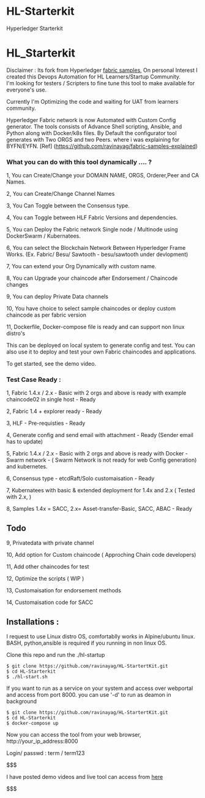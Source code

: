 # HL-Starterkit
Hyperledger Starterkit    

# HL_Starterkit 

Disclaimer : Its fork from Hyperledger [fabric samples](https://github.com/hyperledger/fabric-samples),  On personal Interest I created this Devops Automation for HL Learners/Startup Community.  
I'm looking for testers / Scripters to fine tune this tool  to make available for everyone's use. 

Currently I'm Optimizing the code and waiting for UAT from learners community.

Hyperledger Fabric network is now Automated with Custom Config generator. The tools consists of Advance Shell scripting, Ansible, and Python along with Docker/k8s files. By Default the configurator tool generates with Two ORGS and two Peers. where i was explaining for BYFN/EYFN. [Ref] (https://github.com/ravinayag/fabric-samples-explained)

### What you can do with this tool dynamically .... ?

1, You can Create/Change your DOMAIN NAME, ORGS, Orderer,Peer and CA Names.

2, You can Create/Change Channel Names 

3, You Can Toggle between the Consensus type.

4, You can Toggle between HLF Fabric Versions and dependencies.

5, You can Deploy the Fabric network Single node / Multinode using DockerSwarm / Kubernatees.

6, You can select the Blockchain Network Between Hyperledger Frame Works. (Ex. Fabric/ Besu/ Sawtooth - besu/sawtooth under devlopment)

7, You can extend your Org Dynamically with custom name.

8, You can Upgrade your chaincode after Endorsement / Chaincode changes

9, You can deploy Private Data channels 

10, You have choice to select sample chaincodes or deploy custom chaincode as per fabric version

11, Dockerfile, Docker-compose file is ready and can support non linux distro's


This can be deployed on local system to generate config and test. You can also use it to deploy and test your own Fabric chaincodes and applications. 

To get started, see the demo video.

### Test Case Ready :

1, Fabric 1.4.x / 2.x - Basic with 2 orgs and above is ready with example chaincode02 in single host  - Ready

2, Fabric 1.4  + explorer ready - Ready

3, HLF - Pre-requisties - Ready

4, Generate config and send email with attachment - Ready (Sender email has to update)

5, Fabric 1.4.x / 2.x - Basic with 2 orgs and above is ready with Docker - Swarm network - ( Swarm Network is not ready for web Config generation) and kubernetes.

6, Consensus type - etcdRaft/Solo customaisation - Ready 

7, Kubernatees with basic & extended deployment for 1.4x and 2.x ( Tested with 2.x, )

8, Samples 1.4x = SACC, 2.x= Asset-transfer-Basic, SACC, ABAC -  Ready 


## Todo

9, Privatedata with private channel

10, Add option for Custom chaincode ( Approching Chain code developers)

11, Add other chaincodes for test

12, Optimize the scripts ( WIP )

13, Customaisation for endorsement methods

14, Customaisation code for SACC 


## Installations :
 I request to use Linux distro OS,  comfortablly works in Alpine/ubuntu linux. BASH, python,ansible is required if you running in non linux OS.

 Clone this repo  and run the ./hl-startup
 ```
 $ git clone https://github.com/ravinayag/HL-StartertKit.git
 $ cd HL-Starterkit
 $ ./hl-start.sh
```
If you want to run as a service on your system and access over webportal and access from port 8000. you can use '-d' to run as deamon in background

```
$ git clone https://github.com/ravinayag/HL-StartertKit.git
$ cd HL-Starterkit
$ docker-compose up   
``` 
Now you can access the tool from your web browser, 
http://your_ip_address:8000

Login/  passwd : term / term123 

$$$$$$$$$$$$$$$$$$$$$$$$$$$$$$$$$$$$$$$$$$$$$$$$$$$$$$$$$$$$$$$$$$$$$$$$$$$$$$$$$$$$$$$$$$$

I have posted demo videos and live tool can access from [here](https://hltool.knowledgesociety.tech)

$$$$$$$$$$$$$$$$$$$$$$$$$$$$$$$$$$$$$$$$$$$$$$$$$$$$$$$$$$$$$$$$$$$$$$$$$$$$$$$$$$$$$$$$$$$



